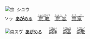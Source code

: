 <kbd><img src="lv0.svg" width="2" height="24"><img src="https://glyphwiki.org/glyph/u5b97.svg" width="24" height="24" alt="宗">
</kbd><kbd>シユウ<br>ソゥ</kbd>
<img src="lv1.svg">[**あが**める](https://jisho.org/search/崇める)&numsp;
<img src="lv0.svg">[<ruby>宗教<rt><ins>しゅぅき</ins>ゃう</rt></ruby>](https://jisho.org/search/宗教)&numsp;
<img src="lv1.svg">[<ruby>宗旨<rt><ins>しゅぅ</ins>　し　</rt></ruby>](https://jisho.org/search/崇高)&numsp;
<img src="lv2.svg">[<ruby>宗家<rt><ins>そう　け　</ins></rt></ruby>](https://jisho.org/search/崇敬)&numsp;








<kbd><img src="lv1.svg" width="2" height="24"><img src="https://glyphwiki.org/glyph/u5d07.svg" width="24" height="24" alt="崇"></kbd><kbd>スウ゚</kbd> <img src="lv1.svg">[**あが**める](https://jisho.org/search/崇める)　 <img src="lv0.svg">[<ruby>崇拝<rt>ス<ins>ウ゚ハ</ins>イ</rt></ruby>](https://jisho.org/search/崇拝)</ins>　<img src="lv1.svg">[<ruby>崇高<rt>ス<ins>ウ゚カウ</ins></rt></ruby>](https://jisho.org/search/崇高)　<img src="lv2.svg">[<ruby>崇敬<rt>ス<ins>ウ゚ケ</ins>イ゚</rt></ruby>](https://jisho.org/search/崇敬)



